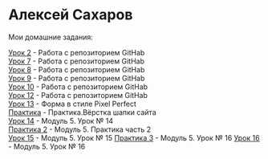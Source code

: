 # Алексей Сахаров
Мои домашние задания:  

[Урок 2](https://github.com/Alex-Hab/Alex-Hab.github.io/tree/master/lesson_2/ "Моя готовая домашка") - Работа с репозиторием GitHab  
[Урок 7](https://github.com/Alex-Hab/Alex-Hab.github.io/tree/master/lesson_7/ "Моя готовая домашка") - Работа с репозиторием GitHab  
[Урок 8](https://github.com/Alex-Hab/Alex-Hab.github.io/tree/master/lesson_8/ "Моя готовая домашка") - Работа с репозиторием GitHab  
[Урок 9](https://github.com/Alex-Hab/Alex-Hab.github.io/tree/master/lesson_9/ "Моя готовая домашка") - Работа с репозиторием GitHab  
[Урок 10](https://github.com/Alex-Hab/Alex-Hab.github.io/tree/master/lesson_10/ "Моя готовая домашка") - Работа с репозиторием GitHab  
[Урок 12](https://github.com/Alex-Hab/Alex-Hab.github.io/tree/master/lesson_12/ "Моя готовая домашка") - Работа с репозиторием GitHab  
[Урок 13](https://github.com/Alex-Hab/Alex-Hab.github.io/tree/master/lesson_13/ "Моя готовая домашка") - Форма в стиле Pixel Perfect  
[Практика](https://github.com/Alex-Hab/Alex-Hab.github.io/tree/master/lesson_14/ "Моя готовая домашка") - Практика.Вёрстка шапки сайта  
[Урок 14](https://github.com/Alex-Hab/Alex-Hab.github.io/tree/master/lesson_15/ "Моя готовая домашка") - Модуль 5. Урок № 14  
[Практика 2](https://github.com/Alex-Hab/Alex-Hab.github.io/tree/master/practice_part_2/ "Моя готовая домашка") - Модуль 5. Практика часть 2  
[Урок 15](https://github.com/Alex-Hab/Alex-Hab.github.io/tree/master/lesson_15_/ "Моя готовая домашка") - Модуль 5. Урок № 15
[Практика 3](https://github.com/Alex-Hab/Alex-Hab.github.io/tree/master/practice_part_3/ "Моя готовая домашка") - Модуль 5. Урок № 16 
[Урок 16](https://github.com/Alex-Hab/Alex-Hab.github.io/tree/master/lesson_16/ "Моя готовая домашка") - Модуль 5. Урок № 16 
